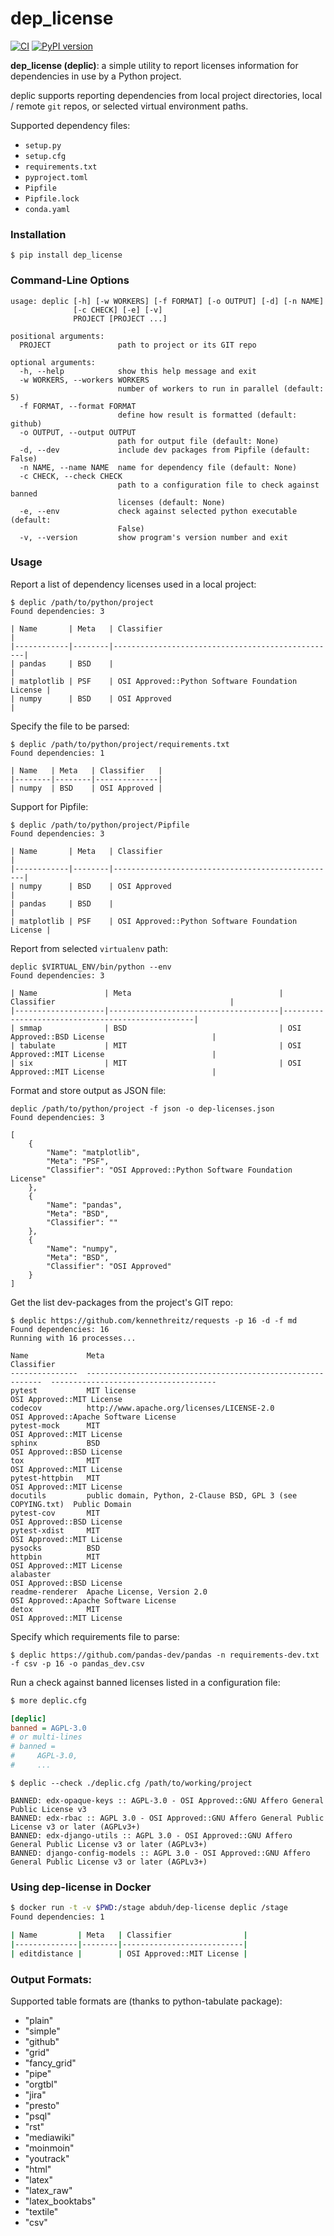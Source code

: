 dep_license
===========

[![CI](https://github.com/abduhbm/dep-license/workflows/CI/badge.svg?branch=master)](https://github.com/abduhbm/dep-license/actions?query=workflow%3A%22CI%22)
[![PyPI version](https://img.shields.io/pypi/v/dep-license.svg)](https://pypi.python.org/pypi/dep-license)

**dep_license (deplic)**: a simple utility to report licenses information for dependencies in use by a Python project.

deplic supports reporting dependencies from local project directories, local / remote `git` repos,
or selected virtual environment paths.

Supported dependency files:
* `setup.py`
* `setup.cfg`
* `requirements.txt`
* `pyproject.toml`
* `Pipfile`
* `Pipfile.lock`
* `conda.yaml`

### Installation

```
$ pip install dep_license
```

### Command-Line Options

```
usage: deplic [-h] [-w WORKERS] [-f FORMAT] [-o OUTPUT] [-d] [-n NAME]
              [-c CHECK] [-e] [-v]
              PROJECT [PROJECT ...]

positional arguments:
  PROJECT               path to project or its GIT repo

optional arguments:
  -h, --help            show this help message and exit
  -w WORKERS, --workers WORKERS
                        number of workers to run in parallel (default: 5)
  -f FORMAT, --format FORMAT
                        define how result is formatted (default: github)
  -o OUTPUT, --output OUTPUT
                        path for output file (default: None)
  -d, --dev             include dev packages from Pipfile (default: False)
  -n NAME, --name NAME  name for dependency file (default: None)
  -c CHECK, --check CHECK
                        path to a configuration file to check against banned
                        licenses (default: None)
  -e, --env             check against selected python executable (default:
                        False)
  -v, --version         show program's version number and exit
```

### Usage

Report a list of dependency licenses used in a local project:
```
$ deplic /path/to/python/project
Found dependencies: 3

| Name       | Meta   | Classifier                                       |
|------------|--------|--------------------------------------------------|
| pandas     | BSD    |                                                  |
| matplotlib | PSF    | OSI Approved::Python Software Foundation License |
| numpy      | BSD    | OSI Approved                                     |
```

Specify the file to be parsed:

```
$ deplic /path/to/python/project/requirements.txt
Found dependencies: 1

| Name   | Meta   | Classifier   |
|--------|--------|--------------|
| numpy  | BSD    | OSI Approved |

```

Support for Pipfile:
```
$ deplic /path/to/python/project/Pipfile
Found dependencies: 3

| Name       | Meta   | Classifier                                       |
|------------|--------|--------------------------------------------------|
| numpy      | BSD    | OSI Approved                                     |
| pandas     | BSD    |                                                  |
| matplotlib | PSF    | OSI Approved::Python Software Foundation License |
```

Report from selected `virtualenv` path:
```
deplic $VIRTUAL_ENV/bin/python --env
Found dependencies: 3

| Name               | Meta                                 | Classifier                                       |
|--------------------|--------------------------------------|--------------------------------------------------|
| smmap              | BSD                                  | OSI Approved::BSD License                        |
| tabulate           | MIT                                  | OSI Approved::MIT License                        |
| six                | MIT                                  | OSI Approved::MIT License                        |
```

Format and store output as JSON file:
```
deplic /path/to/python/project -f json -o dep-licenses.json
Found dependencies: 3

[
    {
        "Name": "matplotlib",
        "Meta": "PSF",
        "Classifier": "OSI Approved::Python Software Foundation License"
    },
    {
        "Name": "pandas",
        "Meta": "BSD",
        "Classifier": ""
    },
    {
        "Name": "numpy",
        "Meta": "BSD",
        "Classifier": "OSI Approved"
    }
]
```

Get the list dev-packages from the project's GIT repo:
```
$ deplic https://github.com/kennethreitz/requests -p 16 -d -f md
Found dependencies: 16
Running with 16 processes...

Name             Meta                                                          Classifier
---------------  ------------------------------------------------------------  -------------------------------------
pytest           MIT license                                                   OSI Approved::MIT License
codecov          http://www.apache.org/licenses/LICENSE-2.0                    OSI Approved::Apache Software License
pytest-mock      MIT                                                           OSI Approved::MIT License
sphinx           BSD                                                           OSI Approved::BSD License
tox              MIT                                                           OSI Approved::MIT License
pytest-httpbin   MIT                                                           OSI Approved::MIT License
docutils         public domain, Python, 2-Clause BSD, GPL 3 (see COPYING.txt)  Public Domain
pytest-cov       MIT                                                           OSI Approved::BSD License
pytest-xdist     MIT                                                           OSI Approved::MIT License
pysocks          BSD
httpbin          MIT                                                           OSI Approved::MIT License
alabaster                                                                      OSI Approved::BSD License
readme-renderer  Apache License, Version 2.0                                   OSI Approved::Apache Software License
detox            MIT                                                           OSI Approved::MIT License

```

Specify which requirements file to parse:
```
$ deplic https://github.com/pandas-dev/pandas -n requirements-dev.txt -f csv -p 16 -o pandas_dev.csv
```

Run a check against banned licenses listed in a configuration file:
```bash
$ more deplic.cfg
```
```ini
[deplic]
banned = AGPL-3.0
# or multi-lines
# banned =
#     AGPL-3.0,
#     ...
```

```
$ deplic --check ./deplic.cfg /path/to/working/project

BANNED: edx-opaque-keys :: AGPL-3.0 - OSI Approved::GNU Affero General Public License v3
BANNED: edx-rbac :: AGPL 3.0 - OSI Approved::GNU Affero General Public License v3 or later (AGPLv3+)
BANNED: edx-django-utils :: AGPL 3.0 - OSI Approved::GNU Affero General Public License v3 or later (AGPLv3+)
BANNED: django-config-models :: AGPL 3.0 - OSI Approved::GNU Affero General Public License v3 or later (AGPLv3+)
```

### Using dep-license in Docker
```bash
$ docker run -t -v $PWD:/stage abduh/dep-license deplic /stage
Found dependencies: 1

| Name         | Meta   | Classifier                |
|--------------|--------|---------------------------|
| editdistance |        | OSI Approved::MIT License |
```

### Output Formats:

Supported table formats are (thanks to python-tabulate package):

- "plain"
- "simple"
- "github"
- "grid"
- "fancy_grid"
- "pipe"
- "orgtbl"
- "jira"
- "presto"
- "psql"
- "rst"
- "mediawiki"
- "moinmoin"
- "youtrack"
- "html"
- "latex"
- "latex_raw"
- "latex_booktabs"
- "textile"
- "csv"
